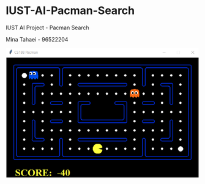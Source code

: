 # IUST-AI-Pacman-Search
IUST AI Project - Pacman Search 

Mina Tahaei - 96522204

![Screenshot](1.png)
